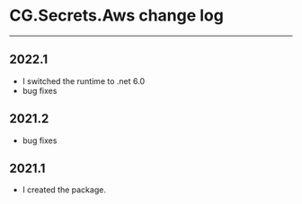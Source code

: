 # CG.Secrets.Aws change log

---

## 2022.1

* I switched the runtime to .net 6.0
* bug fixes

## 2021.2

* bug fixes

## 2021.1

* I created the package.

